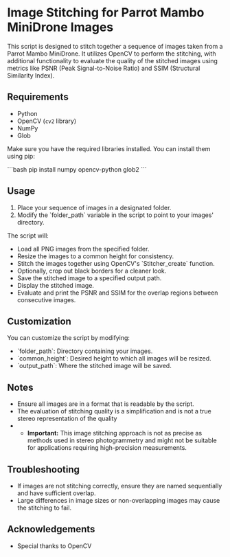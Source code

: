 # Image Stitching for Parrot Mambo MiniDrone Images #

This script is designed to stitch together a sequence of images taken from a Parrot Mambo MiniDrone. It utilizes OpenCV to perform the stitching, with additional functionality to evaluate the quality of the stitched images using metrics like PSNR (Peak Signal-to-Noise Ratio) and SSIM (Structural Similarity Index).

## Requirements

- Python
- OpenCV (`cv2` library)
- NumPy
- Glob

Make sure you have the required libraries installed. You can install them using pip:

\`\`\`bash
pip install numpy opencv-python glob2
\`\`\`

## Usage

1. Place your sequence of images in a designated folder.
2. Modify the \`folder_path\` variable in the script to point to your images' directory.

The script will:
- Load all PNG images from the specified folder.
- Resize the images to a common height for consistency.
- Stitch the images together using OpenCV's \`Stitcher_create\` function.
- Optionally, crop out black borders for a cleaner look.
- Save the stitched image to a specified output path.
- Display the stitched image.
- Evaluate and print the PSNR and SSIM for the overlap regions between consecutive images.

## Customization

You can customize the script by modifying:
- \`folder_path\`: Directory containing your images.
- \`common_height\`: Desired height to which all images will be resized.
- \`output_path\`: Where the stitched image will be saved.

## Notes

- Ensure all images are in a format that is readable by the script.
- The evaluation of stitching quality is a simplification and is not a true stereo representation of the quality
- - **Important:** This image stitching approach is not as precise as methods used in stereo photogrammetry and might not be suitable for applications requiring high-precision measurements.

## Troubleshooting

- If images are not stitching correctly, ensure they are named sequentially and have sufficient overlap.
- Large differences in image sizes or non-overlapping images may cause the stitching to fail.

## Acknowledgements

- Special thanks to OpenCV 
